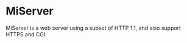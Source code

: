 MiServer
========

MiServer is a web server using a subset of HTTP 1.1, and also support HTTPS and CGI.
